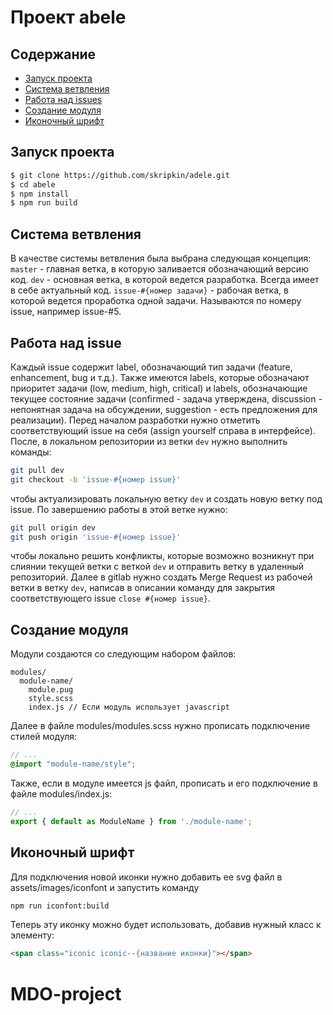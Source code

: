 <h1>Проект abele</h1>

## Содержание
- [Запуск проекта](#Запуск-проекта)
- [Система ветвления](#Система-ветвления)
- [Работа над issues](#Работа-над-issues)
- [Создание модуля](#Создание-модуля)
- [Иконочный шрифт](#Иконочный-шрифт)

## Запуск проекта
```bash
$ git clone https://github.com/skripkin/adele.git
$ cd abele
$ npm install
$ npm run build
```

## Система ветвления
В качестве системы ветвления была выбрана следующая концепция:
`master` - главная ветка, в которую заливается обозначающий версию код.
`dev` - основная ветка, в которой ведется разработка. Всегда имеет в себе актуальный код.
`issue-#{номер задачи}` - рабочая ветка, в которой ведется проработка одной задачи. Называются по номеру issue, например issue-#5.

## Работа над issue
Каждый issue содержит label, обозначающий тип задачи (feature, enhancement, bug и т.д.). Также имеются labels, которые обозначают приоритет задачи (low, medium, high, critical) и labels, обозначающие текущее состояние задачи (confirmed - задача утверждена, discussion - непонятная задача на обсуждении, suggestion - есть предложения для реализации).
Перед началом разработки нужно отметить соответствующий issue на себя (assign yourself справа в интерфейсе). После, в локальном репозитории из ветки `dev` нужно выполнить команды:
```bash
git pull dev
git checkout -b 'issue-#{номер issue}'
```
чтобы актуализировать локальную ветку `dev` и создать новую ветку под issue. По завершению работы в этой ветке нужно:
```bash
git pull origin dev
git push origin 'issue-#{номер issue}'
```
чтобы локально решить конфликты, которые возможно возникнут при слиянии текущей ветки с веткой `dev` и отправить ветку в удаленный репозиторий. Далее в gitlab нужно создать Merge Request из рабочей ветки в ветку `dev`, написав в описании команду для закрытия соответствующего issue `close #{номер issue}`.

## Создание модуля
Модули создаются со следующим набором файлов:
```
modules/
  module-name/
    module.pug
    style.scss
    index.js // Если модуль использует javascript
```
Далее в файле modules/modules.scss нужно прописать подключение стилей модуля:
```scss
// ...
@import "module-name/style";
```
Также, если в модуле имеется js файл, прописать и его подключение в файле modules/index.js:
```javascript
// ...
export { default as ModuleName } from './module-name';
```

## Иконочный шрифт
Для подключения новой иконки нужно добавить ее svg файл в assets/images/iconfont и запустить команду
```bash
npm run iconfont:build
```
Теперь эту иконку можно будет использовать, добавив нужный класс к элементу:
```html
<span class="iconic iconic--{название иконки}"></span>
```
# MDO-project
